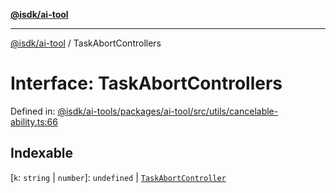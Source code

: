 [**@isdk/ai-tool**](../README.md)

***

[@isdk/ai-tool](../globals.md) / TaskAbortControllers

# Interface: TaskAbortControllers

Defined in: [@isdk/ai-tools/packages/ai-tool/src/utils/cancelable-ability.ts:66](https://github.com/isdk/ai-tool.js/blob/209a87173b5eabb2f81db6ea9a6784f34c24e271/src/utils/cancelable-ability.ts#L66)

## Indexable

\[`k`: `string` \| `number`\]: `undefined` \| [`TaskAbortController`](../classes/TaskAbortController.md)
